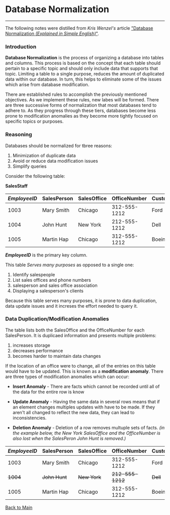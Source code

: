 # Database Normalization
---

The following notes were distilled from *Kris Wenzel's* article ["Database Normalization *(Explained in Simple English)*"](https://www.essentialsql.com/get-ready-to-learn-sql-database-normalization-explained-in-simple-english/).


### Introduction

**Database Normalization** is the process of organizing a database into tables and columns. This process is based on the concept that each table should pertain to a specific topic and should only include data that supports that topic. Limiting a table to a single purpose, reduces the amount of duplicated data within our database. In turn, this helps to eliminate some of the issues which arise from database modification.

There are established rules to accomplish the previously mentioned objectives. As we implement these rules, new labes will be formed. There are three successive forms of normalization that most databases tend to adhere to. As they progress through these tiers, databases become less prone to modification anomalies as they become more tightly focused on specific topics or purposes.

### Reasoning

Databases should be normalized for tbree reasons:

1. Minimization of duplicate data
1. Avoid or reduce data modification issues
1. Simplify queries

Consider the following table:

**SalesStaff**


| ***EmployeeID*** | **SalesPerson** | **SalesOffice** | **OfficeNumber** | **Customer1** | **Customer2** | **Customer3** |
| --- | --- | --- | --- | --- | --- | --- |
| 1003 | Mary Smith | Chicago | 312-555-1212 | Ford | GM | - |
| 1004 | John Hunt | New York | 212-555-1212 | Dell | HP | Apple |
| 1005 | Martin Hap | Chicago | 312-555-1212 | Boeing | - | - |

***EmployeeID*** is the primary key column.

This table *Serves many purposes* as opposed to a single one:

1. Identify salespeople
1. List sales offices and phone numbers
1. salesperson and sales office association
1. Displaying a salesperson's clients

Because this table serves many purposes, it is prone to data duplication, data update issues and it increses the effort needed to query it.

### Data Duplication/Modification Anomalies

The table lists both the SalesOffice and the OfficeNumber for each SalesPerson. It is duplicaed information and presents multiple problems:

1. increases storage
1. decreases performance
1. becomes harder to maintain data changes

If the location of an office were to change, all of the entries on this table would have to be updated. This is known as a **modification anomaly**. There are three types of modification anomalies which can occur:

- **Insert Anomaly** - There are facts which cannot be recorded until all of the data for the entire row is know
- **Update Anomaly** - Having the same data in several rows means that if an element changes multiples updates with have to be made. If they aren't all changed to reflect the new data, they can lead to inconsistencies.

- **Deletion Anomaly** - Deletion of a row removes multuple sets of facts. *(in the example below, the New York SalesOffice and the OfficeNumber is also lost when the SalesPeron John Hunt is removed.)*

| ***EmployeeID*** | **SalesPerson** | **SalesOffice** | **OfficeNumber** | **Customer1** | **Customer2** | **Customer3** |
| --- | --- | --- | --- | --- | --- | --- |
| 1003 | Mary Smith | Chicago | 312-555-1212 | Ford | GM | - |
| ~~1004~~ | ~~John Hunt~~ | ~~New York~~ | ~~212-555-1212~~ | ~~Dell~~ | ~~HP~~ | ~~Apple~~ |
| 1005 | Martin Hap | Chicago | 312-555-1212 | Boeing | - | - |






[Back to Main](../README.md)